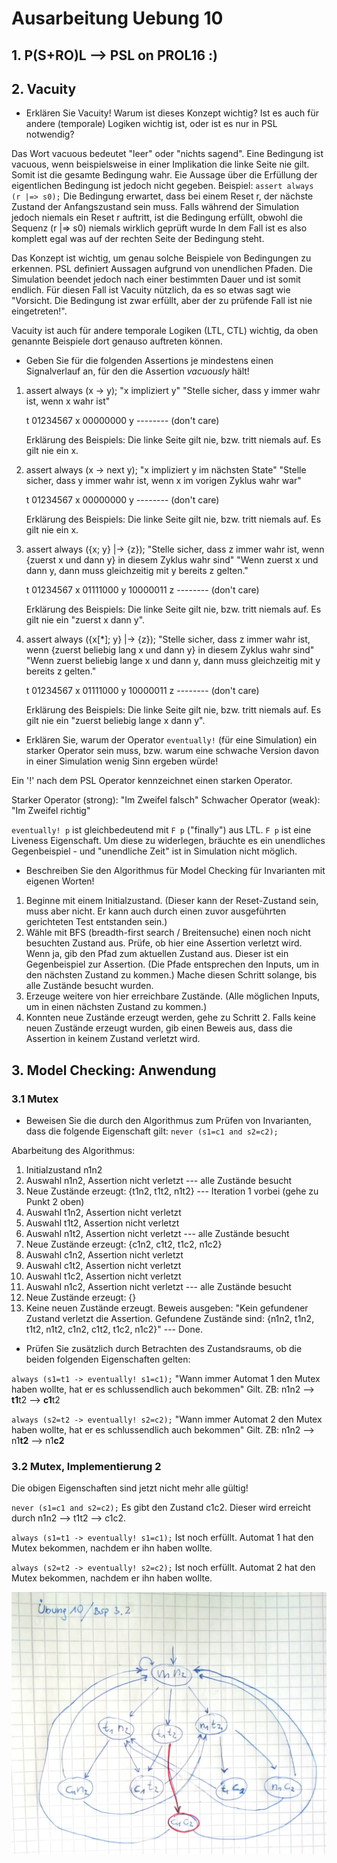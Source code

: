 # Ausarbeitung Uebung 10

## 1. P(S+RO)L  --> PSL on PROL16 :)

## 2. Vacuity

- Erklären Sie Vacuity! Warum ist dieses Konzept wichtig? Ist es auch für andere (temporale) Logiken wichtig ist, oder ist es nur in PSL notwendig?

Das Wort vacuous bedeutet "leer" oder "nichts sagend".
Eine Bedingung ist vacuous, wenn beispielsweise in einer Implikation die linke Seite nie gilt. Somit ist die gesamte Bedingung wahr. Eie Aussage über die Erfüllung der eigentlichen Bedingung ist jedoch nicht gegeben.
Beispiel: `assert always (r |=> s0);` Die Bedingung erwartet, dass bei einem Reset r, der nächste Zustand der Anfangszustand sein muss. Falls während der Simulation jedoch niemals ein Reset r auftritt, ist die Bedingung erfüllt, obwohl die Sequenz (r |=> s0) niemals wirklich geprüft wurde In dem Fall ist es also komplett egal was auf der rechten Seite der Bedingung steht.

Das Konzept ist wichtig, um genau solche Beispiele von Bedingungen zu erkennen. PSL definiert Aussagen aufgrund von unendlichen Pfaden. Die Simulation beendet jedoch nach einer bestimmten Dauer und ist somit endlich. Für diesen Fall ist Vacuity nützlich, da es so etwas sagt wie "Vorsicht. Die Bedingung ist zwar erfüllt, aber der zu prüfende Fall ist nie eingetreten!".

Vacuity ist auch für andere temporale Logiken (LTL, CTL) wichtig, da oben genannte Beispiele dort genauso auftreten können.

- Geben Sie für die folgenden Assertions je mindestens einen Signalverlauf an, für den die Assertion *vacuously* hält!

1. assert always (x -> y);
  "x impliziert y"
  "Stelle sicher, dass y immer wahr ist, wenn x wahr ist"

    t 01234567
    x 00000000
    y -------- (don't care)

    Erklärung des Beispiels:
      Die linke Seite gilt nie, bzw. tritt niemals auf.
      Es gilt nie ein x.

2. assert always (x -> next y);
  "x impliziert y im nächsten State"
  "Stelle sicher, dass y immer wahr ist, wenn x im vorigen Zyklus wahr war"

    t 01234567
    x 00000000
    y -------- (don't care)

    Erklärung des Beispiels:
      Die linke Seite gilt nie, bzw. tritt niemals auf.
      Es gilt nie ein x.

3. assert always ({x; y} |-> {z});
  "Stelle sicher, dass z immer wahr ist, wenn {zuerst x und dann y} in diesem Zyklus wahr sind"
  "Wenn zuerst x und dann y, dann muss gleichzeitig mit y bereits z gelten."

    t 01234567
    x 01111000
    y 10000011
    z -------- (don't care)

    Erklärung des Beispiels:
      Die linke Seite gilt nie, bzw. tritt niemals auf.
      Es gilt nie ein "zuerst x dann y".

4. assert always ({x[*]; y} |-> {z});
  "Stelle sicher, dass z immer wahr ist, wenn {zuerst beliebig lang x und dann y} in diesem Zyklus wahr sind"
  "Wenn zuerst beliebig lange x und dann y, dann muss gleichzeitig mit y bereits z gelten."

    t 01234567
    x 01111000
    y 10000011
    z -------- (don't care)

    Erklärung des Beispiels:
      Die linke Seite gilt nie, bzw. tritt niemals auf.
      Es gilt nie ein "zuerst beliebig lange x dann y".

- Erklären Sie, warum der Operator `eventually!` (für eine Simulation) ein starker Operator sein muss, bzw. warum eine schwache Version davon in einer Simulation wenig Sinn ergeben würde!

Ein '!' nach dem PSL Operator kennzeichnet einen starken Operator.

Starker Operator (strong): "Im Zweifel falsch"
Schwacher Operator (weak): "Im Zweifel richtig"

`eventually! p` ist gleichbedeutend mit `F p` ("finally") aus LTL.
`F p` ist eine Liveness Eigenschaft. Um diese zu widerlegen, bräuchte es ein unendliches Gegenbeispiel - und "unendliche Zeit" ist in Simulation nicht möglich.

- Beschreiben Sie den Algorithmus für Model Checking für Invarianten mit eigenen Worten!

1. Beginne mit einem Initialzustand.
    (Dieser kann der Reset-Zustand sein, muss aber nicht. Er kann auch durch einen zuvor ausgeführten gerichteten Test entstanden sein.)
2. Wähle mit BFS (breadth-first search / Breitensuche) einen noch nicht besuchten Zustand aus.
    Prüfe, ob hier eine Assertion verletzt wird. Wenn ja, gib den Pfad zum aktuellen Zustand aus. Dieser ist ein Gegenbeispiel zur Assertion.
    (Die Pfade entsprechen den Inputs, um in den nächsten Zustand zu kommen.)
    Mache diesen Schritt solange, bis alle Zustände besucht wurden.
3. Erzeuge weitere von hier erreichbare Zustände.
    (Alle möglichen Inputs, um in einen nächsten Zustand zu kommen.)
4. Konnten neue Zustände erzeugt werden, gehe zu Schritt 2.
   Falls keine neuen Zustände erzeugt wurden, gib einen Beweis aus, dass die Assertion in keinem Zustand verletzt wird.

## 3. Model Checking: Anwendung

### 3.1 Mutex

- Beweisen Sie die durch den Algorithmus zum Prüfen von Invarianten, dass die folgende Eigenschaft gilt: `never (s1=c1 and s2=c2);`

Abarbeitung des Algorithmus:

1. Initialzustand n1n2
2. Auswahl n1n2, Assertion nicht verletzt
--- alle Zustände besucht
3. Neue Zustände erzeugt: {t1n2, t1t2, n1t2}
--- Iteration 1 vorbei (gehe zu Punkt 2 oben)
4. Auswahl t1n2, Assertion nicht verletzt
5. Auswahl t1t2, Assertion nicht verletzt
6. Auswahl n1t2, Assertion nicht verletzt
--- alle Zustände besucht
7. Neue Zustände erzeugt: {c1n2, c1t2, t1c2, n1c2}
8. Auswahl c1n2, Assertion nicht verletzt
9. Auswahl c1t2, Assertion nicht verletzt
10. Auswahl t1c2, Assertion nicht verletzt
11. Auswahl n1c2, Assertion nicht verletzt
--- alle Zustände besucht
12. Neue Zustände erzeugt: {}
13. Keine neuen Zustände erzeugt. Beweis ausgeben:
    "Kein gefundener Zustand verletzt die Assertion.
     Gefundene Zustände sind: {n1n2, t1n2, t1t2, n1t2, c1n2, c1t2, t1c2, n1c2}"
--- Done.

- Prüfen Sie zusätzlich durch Betrachten des Zustandsraums, ob die beiden folgenden Eigenschaften gelten:

`always (s1=t1 -> eventually! s1=c1);`
"Wann immer Automat 1 den Mutex haben wollte, hat er es schlussendlich auch bekommen"
Gilt. ZB: n1n2 --> **t1**t2 --> **c1**t2

`always (s2=t2 -> eventually! s2=c2);`
"Wann immer Automat 2 den Mutex haben wollte, hat er es schlussendlich auch bekommen"
Gilt. ZB: n1n2 --> n1**t2** --> n1**c2**

### 3.2 Mutex, Implementierung 2

Die obigen Eigenschaften sind jetzt nicht mehr alle gültig!

`never (s1=c1 and s2=c2);`
Es gibt den Zustand c1c2. Dieser wird erreicht durch n1n2 --> t1t2 --> c1c2.

`always (s1=t1 -> eventually! s1=c1);`
Ist noch erfüllt. Automat 1 hat den Mutex bekommen, nachdem er ihn haben wollte.

`always (s2=t2 -> eventually! s2=c2);`
Ist noch erfüllt. Automat 2 hat den Mutex bekommen, nachdem er ihn haben wollte.

![Bsp 3.2](bsp3.jpg)
